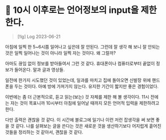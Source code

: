 # 󰏢 10시 이후로는 언어정보의 input을 제한한다.




> [!lg] Log 2023-06-21



아침에 일찍 한 5~6시쯤 일어나고 싶은데 잘 안된다. 그런데 잘 생각 해 보니 잘 안되는 것은 일찍
일어나는 것이 아니라 일찍 자는 것이다. 왜 그럴까?

아마도 끊임 없이 정보를 받아들여서 그런 것 같다. 휴대폰이나 컴퓨터로부터 끝없이 정보가 들어온다.
말과 글과 영상들.

일전에 한가지 시도했던 것이 있었는데, 일과를 마치고 집에 돌아오면 신발장 위에 핸드폰을 두는 것이다.
아예 방에 가져가지 않는다. 유지한 기간이 짧지만 좋은 경험이었다.

이번에는 좀 더 근본적으로, 듣고 읽는(보는) 것 자체를 제한 해 볼 생각이다. 11시 전에는 자는 것이
목표니까 10시부터 아침에 일어날 때까지 모든 언어적 입력을 제한하려고 한다.

다만 출력은 괜찮을 것 같다. 이 시간에 블로그에 일기나 이런 저런 잡생각을 써 보면 좋을 것 같다. 나를
살펴보는 글을 쓴다는 것은 새로운 것을 생산하기보다 어지럽게 흩어진 것들을 정리하는 것 같아서, 괜찮을
것 같다.
